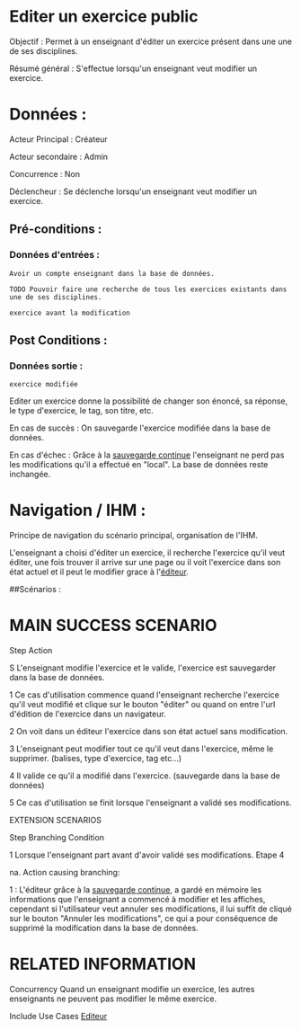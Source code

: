 # Editer un exercice public


Objectif :  Permet à un enseignant d'éditer un exercice présent dans une une de ses disciplines.

Résumé général : S'effectue lorsqu'un enseignant veut modifier un exercice.


# Données :

Acteur Principal : Créateur

Acteur secondaire : Admin

Concurrence : Non

Déclencheur : Se déclenche lorsqu'un enseignant veut modifier un exercice.



## Pré-conditions :

### Données d'entrées :

	Avoir un compte enseignant dans la base de données.

	TODO Pouvoir faire une recherche de tous les exercices existants dans une de ses disciplines.

	exercice avant la modification


## Post Conditions :

### Données sortie :

	exercice modifiée

Editer un exercice donne la possibilité de changer son énoncé, sa réponse, le type d'exercice, le tag, son titre, etc.

En cas de succès : On sauvegarde l'exercice modifiée dans la base de données.

En cas d'échec : Grâce à la [sauvegarde continue](/editeur.md) l'enseignant ne perd pas les modifications qu'il a effectué en "local". La base de données reste inchangée.


# Navigation / IHM  :

Principe de navigation du scénario principal, organisation de l'IHM.

L'enseignant a choisi d'éditer un exercice, il recherche l'exercice qu'il veut éditer, une fois trouver il arrive  sur une page ou il voit l'exercice dans son état actuel et il peut le modifier grace à l'[éditeur](/editeur.md).


##Scénarios :

# MAIN SUCCESS SCENARIO

Step    Action

S    L'enseignant modifie l'exercice et le valide, l'exercice est sauvegarder dans la base de données.

1    Ce cas d'utilisation commence quand l'enseignant recherche l'exercice qu'il veut modifié et clique sur le bouton "éditer" ou quand on entre l'url d'édition de l'exercice dans un navigateur.

2    On voit dans un éditeur l'exercice dans son état actuel sans modification.

3    L'enseignant peut modifier tout ce qu'il veut dans l'exercice, même le supprimer. (balises, type d'exercice, tag etc...)

4    Il valide ce qu'il a modifié dans l'exercice. (sauvegarde dans la base de données)

5    Ce cas d'utilisation se finit lorsque l'enseignant a validé ses modifications.


EXTENSION SCENARIOS

Step    Branching Condition

1	 Lorsque l'enseignant part avant d'avoir validé ses modifications. Etape 4

na.  Action causing branching:

1 : L'éditeur grâce à la [sauvegarde continue](/editeur.md), a gardé en mémoire les informations que l'enseignant a commencé à modifier et les affiches, cependant si l'utilisateur veut annuler ses modifications, il lui suffit de cliqué sur le bouton "Annuler les modifications", ce qui a pour conséquence de supprimé la modification dans la base de données.



# RELATED INFORMATION

Concurrency    Quand un enseignant modifie un exercice, les autres enseignants ne peuvent pas modifier le même exercice.

Include Use Cases    [Editeur](/editeur.md)
 

<!--- 
Author : Jordan
Validator : Raphael
-->

